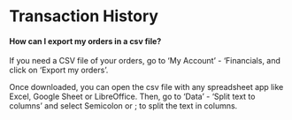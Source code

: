# Transaction History

#### How can I export my orders in a csv file?

If you need a CSV file of your orders, go to ‘My Account’ - ‘Financials, and click on ‘Export my orders’.

Once downloaded, you can open the csv file with any spreadsheet app like Excel, Google Sheet or LibreOffice. Then, go to ‘Data’ - ‘Split text to columns’ and select Semicolon or ; to split the text in columns.
